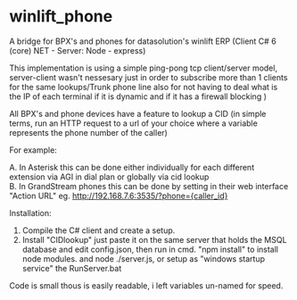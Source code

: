 # winlift_phone
A bridge for BPX's and phones for datasolution's winlift ERP (Client C# 6 (core) NET  - Server: Node - express)

This implementation is using a simple ping-pong tcp client/server model, server-client wasn't nessesary
just in order to subscribe more than 1 clients for the same lookups/Trunk phone line
also for not having to deal what is the IP of each terminal if it is dynamic 
and if it has a firewall blocking ) 

All BPX's and phone devices have a feature  to lookup a CID (in simple terms, run an HTTP 
request to a url of your choice where a variable represents the phone number of the caller) 

For example: 

A. In Asterisk this can be done either individually for each different extension via AGI in dial plan or globally via cid lookup  
B. In GrandStream phones this can be done by setting in their web interface "Action URL" eg. http://192.168.7.6:3535/?phone={caller_id}

Installation:

1. Compile the C# client and create a setup.
2. Install "CIDlookup" just paste it on the same server that holds the 
   MSQL database and edit config.json, 
   then run in cmd. "npm install" to install node modules.
   and node ./server.js, or setup as "windows startup service" the RunServer.bat
   
 Code is small thous is easily readable, i left variables un-named for speed.
